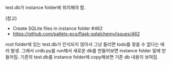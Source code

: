test.db가 instance folder에 위치해야 함.

(참고)
- Create SQLite files in instance folder #462
- https://github.com/pallets-eco/flask-sqlalchemy/issues/462

root folder에 있는 test.db가 인식되지 않아서 그냥 돌리면 todo를 찾을 수 없다는 에러 발생.
그래서 crdb.py를 run해서 새로운 db를 만들어보면 instance folder 밑에 만들어짐.
기존의 test.db를 instance folder에 copy해보면 기존 db 내용이 보여짐.